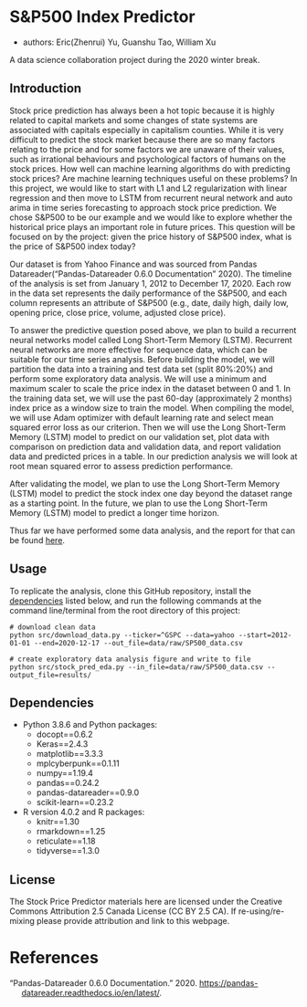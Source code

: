 
# S&P500 Index Predictor

-   authors: Eric(Zhenrui) Yu, Guanshu Tao, William Xu

A data science collaboration project during the 2020 winter break.

## Introduction

Stock price prediction has always been a hot topic because it is highly
related to capital markets and some changes of state systems are
associated with capitals especially in capitalism counties. While it is
very difficult to predict the stock market because there are so many
factors relating to the price and for some factors we are unaware of
their values, such as irrational behaviours and psychological factors of
humans on the stock prices. How well can machine learning algorithms do
with predicting stock prices? Are machine learning techniques useful on
these problems? In this project, we would like to start with L1 and L2
regularization with linear regression and then move to LSTM from
recurrent neural network and auto arima in time series forecasting to
approach stock price prediction. We chose S&P500 to be our example and
we would like to explore whether the historical price plays an important
role in future prices. This question will be focused on by the project:
given the price history of S&P500 index, what is the price of S&P500
index today?

Our dataset is from Yahoo Finance and was sourced from Pandas
Datareader(“Pandas-Datareader 0.6.0 Documentation” 2020). The timeline
of the analysis is set from January 1, 2012 to December 17, 2020. Each
row in the data set represents the daily performance of the S&P500, and
each column represents an attribute of S&P500 (e.g., date, daily high,
daily low, opening price, close price, volume, adjusted close price).

To answer the predictive question posed above, we plan to build a
recurrent neural networks model called Long Short-Term Memory (LSTM).
Recurrent neural networks are more effective for sequence data, which
can be suitable for our time series analysis. Before building the model,
we will partition the data into a training and test data set (split
80%:20%) and perform some exploratory data analysis. We will use a
minimum and maximum scaler to scale the price index in the dataset
between 0 and 1. In the training data set, we will use the past 60-day
(approximately 2 months) index price as a window size to train the
model. When compiling the model, we will use Adam optimizer with default
learning rate and select mean squared error loss as our criterion. Then
we will use the Long Short-Term Memory (LSTM) model to predict on our
validation set, plot data with comparison on prediction data and
validation data, and report validation data and predicted prices in a
table. In our prediction analysis we will look at root mean squared
error to assess prediction performance.

After validating the model, we plan to use the Long Short-Term Memory
(LSTM) model to predict the stock index one day beyond the dataset range
as a starting point. In the future, we plan to use the Long Short-Term
Memory (LSTM) model to predict a longer time horizon.

Thus far we have performed some data analysis, and the report for that
can be found [here](src/analysis.ipynb).

## Usage

To replicate the analysis, clone this GitHub repository, install the
[dependencies](#dependencies) listed below, and run the following
commands at the command line/terminal from the root directory of this
project:

    # download clean data
    python src/download_data.py --ticker=^GSPC --data=yahoo --start=2012-01-01 --end=2020-12-17 --out_file=data/raw/SP500_data.csv

    # create exploratory data analysis figure and write to file
    python src/stock_pred_eda.py --in_file=data/raw/SP500_data.csv --output_file=results/

## Dependencies

-   Python 3.8.6 and Python packages:
    -   docopt==0.6.2
    -   Keras==2.4.3
    -   matplotlib==3.3.3
    -   mplcyberpunk==0.1.11
    -   numpy==1.19.4
    -   pandas==0.24.2
    -   pandas-datareader==0.9.0
    -   scikit-learn==0.23.2
-   R version 4.0.2 and R packages:
    -   knitr==1.30
    -   rmarkdown==1.25
    -   reticulate==1.18
    -   tidyverse==1.3.0

## License

The Stock Price Predictor materials here are licensed under the Creative
Commons Attribution 2.5 Canada License (CC BY 2.5 CA). If
re-using/re-mixing please provide attribution and link to this webpage.

# References

<div id="refs" class="references hanging-indent">

<div id="ref-pandas-datareader">

“Pandas-Datareader 0.6.0 Documentation.” 2020.
<https://pandas-datareader.readthedocs.io/en/latest/>.

</div>

</div>
